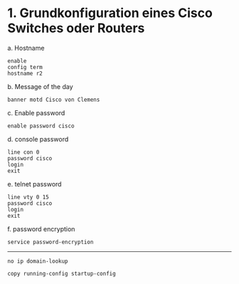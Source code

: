 # 1. Grundkonfiguration eines Cisco Switches oder Routers

a. Hostname

```
enable
config term
hostname r2
```

b. Message of the day

```
banner motd Cisco von Clemens
```

c. Enable password

```
enable password cisco
```

d. console password

```
line con 0
password cisco
login
exit
```

e. telnet password

```
line vty 0 15
password cisco
login
exit
```

f. password encryption

```
service password-encryption
```

---

```
no ip domain-lookup
```

```
copy running-config startup-config
```
